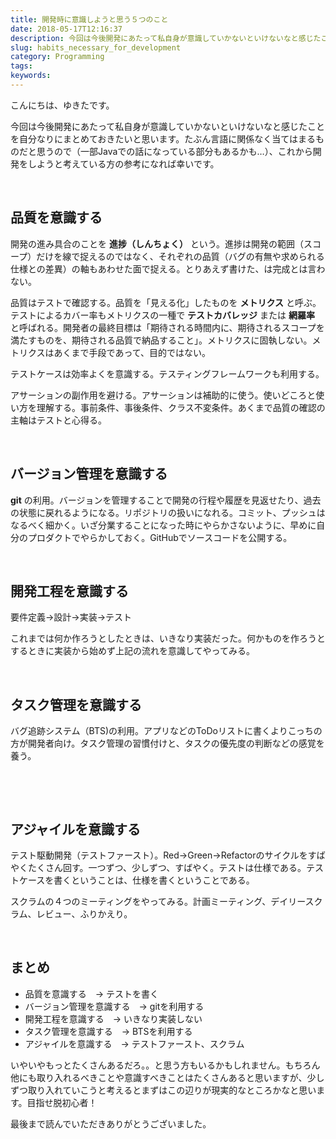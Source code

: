 ```yaml
---
title: 開発時に意識しようと思う５つのこと
date: 2018-05-17T12:16:37
description: 今回は今後開発にあたって私自身が意識していかないといけないなと感じたことを自分なりにまとめておきたいと
slug: habits_necessary_for_development
category: Programming
tags: 
keywords: 
---
```


こんにちは、ゆきたです。

今回は今後開発にあたって私自身が意識していかないといけないなと感じたことを自分なりにまとめておきたいと思います。たぶん言語に関係なく当てはまるものだと思うので（一部Javaでの話になっている部分もあるかも…）、これから開発をしようと考えている方の参考になれば幸いです。

&nbsp;

## 品質を意識する

開発の進み具合のことを **進捗（しんちょく）** という。進捗は開発の範囲（スコープ）だけを線で捉えるのではなく、それぞれの品質（バグの有無や求められる仕様との差異）の軸もあわせた面で捉える。とりあえず書けた、は完成とは言わない。

品質はテストで確認する。品質を「見える化」したものを **メトリクス** と呼ぶ。テストによるカバー率もメトリクスの一種で **テストカバレッジ** または **網羅率** と呼ばれる。開発者の最終目標は「期待される時間内に、期待されるスコープを満たすものを、期待される品質で納品すること」。メトリクスに固執しない。メトリクスはあくまで手段であって、目的ではない。

テストケースは効率よくを意識する。テスティングフレームワークも利用する。

アサーションの副作用を避ける。アサーションは補助的に使う。使いどころと使い方を理解する。事前条件、事後条件、クラス不変条件。あくまで品質の確認の主軸はテストと心得る。

&nbsp;

## バージョン管理を意識する

**git** の利用。バージョンを管理することで開発の行程や履歴を見返せたり、過去の状態に戻れるようになる。リポジトリの扱いになれる。コミット、プッシュはなるべく細かく。いざ分業することになった時にやらかさないように、早めに自分のプロダクトでやらかしておく。GitHubでソースコードを公開する。

&nbsp;

## 開発工程を意識する

要件定義→設計→実装→テスト

これまでは何か作ろうとしたときは、いきなり実装だった。何かものを作ろうとするときに実装から始めず上記の流れを意識してやってみる。

&nbsp;

## タスク管理を意識する

バグ追跡システム（BTS)の利用。アプリなどのToDoリストに書くよりこっちの方が開発者向け。タスク管理の習慣付けと、タスクの優先度の判断などの感覚を養う。

&nbsp;

&nbsp;

## アジャイルを意識する

テスト駆動開発（テストファースト）。Red→Green→Refactorのサイクルをすばやくたくさん回す。一つずつ、少しずつ、すばやく。テストは仕様である。テストケースを書くということは、仕様を書くということである。

スクラムの４つのミーティングをやってみる。計画ミーティング、デイリースクラム、レビュー、ふりかえり。

&nbsp;

## まとめ

- 品質を意識する　→ テストを書く
- バージョン管理を意識する　→ gitを利用する
- 開発工程を意識する　→ いきなり実装しない
- タスク管理を意識する　→ BTSを利用する
- アジャイルを意識する　→ テストファースト、スクラム

いやいやもっとたくさんあるだろ。。と思う方もいるかもしれません。もちろん他にも取り入れるべきことや意識すべきことはたくさんあると思いますが、少しずつ取り入れていこうと考えるとまずはこの辺りが現実的なところかなと思います。目指せ脱初心者！

最後まで読んでいただきありがとうございました。

